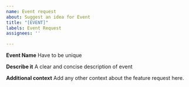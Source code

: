 ```yaml
---
name: Event request
about: Suggest an idea for Event
title: "[EVENT]"
labels: Event Request
assignees: ''

---
```


**Event Name**
Have to be unique

**Describe it**
A clear and concise description of event

**Additional context**
Add any other context about the feature request here.
